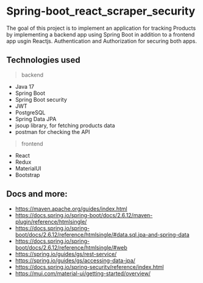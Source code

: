# Spring-boot_react_scraper_security
The goal of this project is to implement an application for tracking Products by implementing a backend app using Spring Boot in addition to a frontend app usgin Reactjs.
Authentication and Authorization for securing both apps.

## Technologies used
>backend
* Java 17
* Spring Boot
* Spring Boot security
* JWT
* PostgreSQL
* Spring Data JPA
* jsoup library, for fetching products data
* postman for checking the API
>frontend
* React
* Redux
* MaterialUI
* Bootstrap
## Docs and more:
* https://maven.apache.org/guides/index.html
* https://docs.spring.io/spring-boot/docs/2.6.12/maven-plugin/reference/htmlsingle/
* https://docs.spring.io/spring-boot/docs/2.6.12/reference/htmlsingle/#data.sql.jpa-and-spring-data
* https://docs.spring.io/spring-boot/docs/2.6.12/reference/htmlsingle/#web
* https://spring.io/guides/gs/rest-service/
* https://spring.io/guides/gs/accessing-data-jpa/
* https://docs.spring.io/spring-security/reference/index.html
* https://mui.com/material-ui/getting-started/overview/
